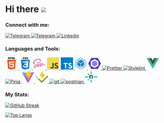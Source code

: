 <h1 align="left">Hi there <img src="https://media.giphy.com/media/hvRJCLFzcasrR4ia7z/giphy.gif" width="30px"/></h1>

<h3 align="left">Connect with me:</h3>
<div id="badges">
  <a href="https://t.me/Unicorn_mary" target="_blank"> <img src="https://img.shields.io/badge/Telegram-2CA5E0?style=for-the-badge&logo=telegram&logoColor=white" alt="Telegram"/> </a>
  <a href="mailto:maryrykova24@gmail.com" target="_blank"> <img src="https://img.shields.io/badge/Gmail-D14836?style=for-the-badge&logo=gmail&logoColor=white" alt="Telegram"/> </a>
  <a href="https://www.linkedin.com/in/mariia-rykova-81162b250/" target="_blank" title="Linkedin"> <img src="https://img.shields.io/badge/LinkedIn-blue?logo=linkedin&logoColor=white&style=for-the-badge" alt="Linkedin"/> </a>
</div>
<!-- <img src="https://komarev.com/ghpvc/?username=RykovaMariia&style=flat-square&color=blue" alt=""/> -->

<h3 align="left">Languages and Tools:</h3>
<p align="left"> 
  <a href="https://html.spec.whatwg.org/multipage/" target="_blank" title="HTML5"> <img src="https://raw.githubusercontent.com/devicons/devicon/master/icons/html5/html5-original-wordmark.svg" alt="html5" width="40" height="40"/> </a> 
  <a href="https://www.w3.org/Style/CSS/Overview.en.html" target="_blank" title="CSS3"> <img src="https://raw.githubusercontent.com/devicons/devicon/master/icons/css3/css3-original-wordmark.svg" alt="css3" width="40" height="40"/> </a> 
  <a href="https://sass-lang.com" target="_blank" title="Sass"> <img src="https://raw.githubusercontent.com/devicons/devicon/master/icons/sass/sass-original.svg" alt="sass" width="40" height="40"/> </a> 
  <a href="https://ecma-international.org/publications-and-standards/standards/ecma-262/" target="_blank" title="JavaScript"> <img src="https://raw.githubusercontent.com/devicons/devicon/master/icons/javascript/javascript-original.svg" alt="javascript" width="40" height="40"/> </a> 
  <a href="https://www.typescriptlang.org/" target="_blank" title="TypeScript"> <img src="https://raw.githubusercontent.com/devicons/devicon/master/icons/typescript/typescript-original.svg" alt="typescript" width="40" height="40"/> </a> 
  <a href="https://webpack.js.org/" target="_blank" title="Webpack"> <img src="https://github.com/devicons/devicon/blob/master/icons/webpack/webpack-original.svg" alt="webpack" width="40" height="40"/> </a>
  <a href="https://eslint.org/" target="_blank" title="ESLint"> <img src="https://github.com/devicons/devicon/blob/master/icons/eslint/eslint-original.svg" alt="ESLint" width="40" height="40"/> </a>
  <a href="https://prettier.io/" target="_blank" title="Prettier"> <img src="https://camo.githubusercontent.com/d48bf45d053874b992274f9317407809da4869d1e6af51cc988295630a991018/68747470733a2f2f70726574746965722e696f2f69636f6e2e706e67" alt="Prettier" width="40" height="40"/> </a>
  <a href="https://stylelint.io/" target="_blank" title="Stylelint"> <img src="https://camo.githubusercontent.com/5104752137de056c315446132e9be97323b1a862158971ceb457d0953e9d7284/68747470733a2f2f69636f6e2d69636f6e732e636f6d2f69636f6e73322f333931352f504e472f3531322f7374796c656c696e745f6c6f676f5f69636f6e5f3234393439302e706e67" alt="Stylelint" width="40" height="40"/> </a>
  <a href="https://vuejs.org/" target="_blank" title="Vuejs"> <img src="https://github.com/devicons/devicon/blob/master/icons/vuejs/vuejs-original.svg" alt="Vuejs" width="40" height="40"/> </a>
  <a href="https://pinia.vuejs.org" target="_blank" title="Pinia"> <img src="https://pinia.vuejs.org/logo.svg" alt="Pinia" width="40" height="40"/> </a>
  <a href="https://vitejs.dev/" target="_blank" title="Vite"> <img src="https://github.com/devicons/devicon/blob/master/icons/vitejs/vitejs-original.svg" alt="Vite" width="40" height="40"/> </a>
  <a href="https://vitest.dev/" target="_blank" title="Vitest"> <img src="https://github.com/devicons/devicon/blob/master/icons/vitest/vitest-original.svg" alt="Vitest" width="40" height="40"/> </a>
  <a href="https://git-scm.com/" target="_blank" title="git"> <img src="https://www.vectorlogo.zone/logos/git-scm/git-scm-icon.svg" alt="git" width="40" height="40"/> </a> 
  <a href="https://postman.com" target="_blank" title="postman"> <img src="https://www.vectorlogo.zone/logos/getpostman/getpostman-icon.svg" alt="postman" width="40" height="40"/> </a>
  <a href="https://www.netlify.com/" target="_blank" title="Netlify"> <img src="https://github.com/devicons/devicon/blob/master/icons/netlify/netlify-original.svg" alt="Netlify" width="40" height="40"/> </a>
</p>
<h3 align="left">My Stats:</h3>

[![GitHub Streak](https://streak-stats.demolab.com/?user=RykovaMariia)](https://git.io/streak-stats)

[![Top Langs](https://github-readme-stats.vercel.app/api/top-langs/?username=RykovaMariia&layout=compact)](https://github.com/anuraghazra/github-readme-stats)
<!--
**RykovaMariia/RykovaMariia** is a ✨ _special_ ✨ repository because its `README.md` (this file) appears on your GitHub profile.

Here are some ideas to get you started:

- 🔭 I’m currently working on ...
- 🌱 I’m currently learning ...
- 👯 I’m looking to collaborate on ...
- 🤔 I’m looking for help with ...
- 💬 Ask me about ...
- 📫 How to reach me: ...
- 😄 Pronouns: ...
- ⚡ Fun fact: ...
-->
